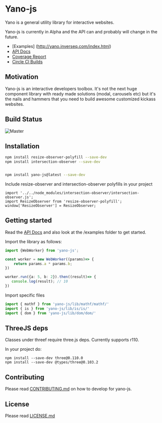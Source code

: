 # Yano-js

Yano is a general utility library for interactive websites.

Yano-js is currently in Alpha and the API can and probably will change
in the future.

- [Examples] (http://yano.inverseq.com/index.html)
- [API Docs](https://yano-js.surge.sh)
- [Coverage Report](https://yano-js-coverage.surge.sh)
- [Circle CI Builds](https://circleci.com/gh/uxder/yano-js)

## Motivation
Yano-js is an interactive developers toolbox.  It's not the next huge
component library with ready made solutions (modal, carousels etc) but it's
the nails and hammers that you need to build awesome customized kickass
websites.


## Build Status

![Master](https://circleci.com/gh/uxder/yano-js.svg?style=svg)


## Installation
```bash
npm install resize-observer-polyfill --save-dev
npm install intersection-observer --save-dev


npm install yano-js@latest --save-dev
```


Include resize-observer and intersection-observer polyfills in your project
```
import '../../node_modules/intersection-observer/intersection-observer.js';
import ResizeObserver from 'resize-observer-polyfill';
window['ResizeObserver'] = ResizeObserver;
```

## Getting started

Read the [API Docs](https://yano-js.surge.sh) and also look at the /examples
folder to get started.


Import the library as follows:
```ts
import {WebWorker} from 'yano-js';

const worker = new WebWorker((params)=> {
    return params.a * params.b;
})

worker.run({a: 5, b: 2}).then((result)=> {
   console.log(result); // 10
})

```


Import specific files
```ts
import { mathf } from 'yano-js/lib/mathf/mathf/'
import { is } from 'yano-js/lib/is/is/'
import { dom } from 'yano-js/lib/dom/dom/'
```


## ThreeJS deps
Classes under threef require three.js deps.  Currently supports r110.

In your project do:
```
npm install --save-dev three@0.110.0
npm install --save-dev @types/three@0.103.2

```


## Contributing
Please read [CONTRIBUTING.md](https://github.com/uxder/yano-js/blob/master/CONTRIBUTING.md)
on how to develop for yano-js.


## License
Please read [LICENSE.md](https://github.com/uxder/yano-js/blob/master/LICENSE.md)

